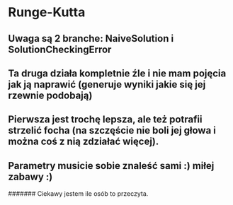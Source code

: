 # Runge-Kutta
## Uwaga są 2 branche: NaiveSolution i SolutionCheckingError
## Ta druga działa kompletnie źle i nie mam pojęcia jak ją naprawić (generuje wyniki jakie się jej rzewnie podobają)
## Pierwsza jest trochę lepsza, ale też potrafii strzelić focha (na szczęście nie boli jej głowa i można coś z nią zdziałać więcej).
## Parametry musicie sobie znaleść sami :) miłej zabawy :)
####### Ciekawy jestem ile osób to przeczyta.
